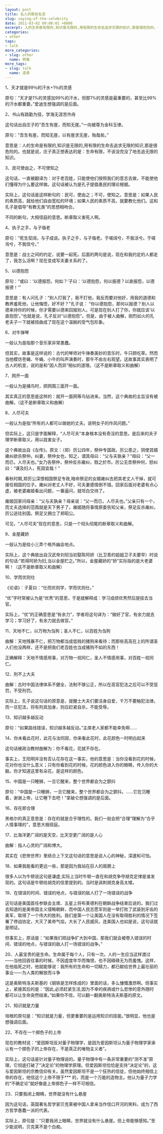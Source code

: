 ```yaml
---
layout: post
title: 名人的那些名言
slug: saying-of-the-celebrity
date: 2011-03-02 09:08:01 +0800
excerpt: 人的生命是有限的,知识是无限的,用有限的生命去追求无限的知识,那是很危险的。也就是说，庄子真正想表达的是：生命有限，不该没完没了地去追无限的知识。
categories:
- other
tags:
- talk
more_categories:
- slug: other
  name: 转载
more_tags:
- slug: talk
  name: 语录
---
```


1、天才就是99％的汗水+1％的灵感

原句：“天才是1%的灵感加99%的汗水，但那1%的灵感是最重要的，甚至比99%的汗水都重要。”爱迪生想强调的是后面。


2、书山有路勤为径，学海无涯苦作舟

这句话出自庄子的“吾生有崖，而知无崖。”一向被尊为金科玉律。

原句：“吾生有崖，而知无崖，以有崖求无崖，殆哉矣。”

意思是：人的生命是有限的,知识是无限的,用有限的生命去追求无限的知识,那是很危险的。也就是说，庄子真正想表达的是：生命有限，不该没完没了地去追无限的知识。

3、民可使由之，不可使知之

这句话，一直被翻译为：对于老百姓，只能使他们按照我们的意志去做，不能使他们懂得为什么要这样做。这句话被认为是孔子提倡愚民的理论根据。

实际上，这句话是这样断句的：民可，使由之；不可，使知之。意思是：如果人民的素质高，就给他们自由宽松的环境；如果人民的素质不高，就要教化他们。这和孔子是倡导“有教无类”的思想相吻合。

不同的断句，大相径庭的意思。断章取义害死人啊。

4、执子之手，与子偕老

原句：“死生契阔，与子成说。执子之手，与子偕老。于嗟阔兮，不我活兮。于嗟洵兮，不我信兮。”

意思是：战士之间的约定，说要一起死。后面的两句是说，现在和我约定的人都走了，我怎么活啊？现在变成写夫妻关系的了。

5、以德抱怨

原句：“或曰：‘以德报怨，何如？’子曰：‘以德抱怨，何以报德？以直报怨，以德报德！’”

意思是：有人问孔子：“别人打我了，我不打他，我反而要对他好，用我的道德和教养羞死他，让他悔悟，好不好？”孔子说： “你以德抱怨，那何以报德？别人以德来待你的时候，你才需要以德来回报别人。可是现在别人打了你，你就应该‘以直抱怨’。”也就是说，孔子反对“以德抱怨”。但是，由于被人曲解，刚烈如火的孔老夫子一下就被扭曲成了现在这个温婉的受气包形象。

6、对牛弹琴

一般认为是指那个音乐家非常愚蠢。

但其实，故事是这样说的：古代的琴师对牛弹奏美妙的音乐时，牛只顾吃草。然而当他模仿苍蝇、牛蝇、小牛的叫声演奏时，那牛不由左右观望。这故事其实表明了古人的机变，说的是和“因人而异”相似的道理。（这不是断章取义和曲解）

7、网开一面

一般认为是捕鸟时，把网围三面开一面。

其实真正的意思是这样的：就开一面网等鸟钻进来。当然，这个典故的主旨没有被曲解。（这不是断章取义和曲解）

8、人尽可夫

一般认为是指“所有的人都可以做她的丈夫。说明女子的作风问题。”

但实际上，这只是字面解释，“人尽可夫”本身根本没有奇淫的意思。是后来的夫子理学断章取义，用以戕害女子。

这个典故出自《左传》。原文：（郑）厉公四年，祭仲专国政。厉公患之，阴使其婿雍纠欲杀祭仲。纠妻，祭仲女也，知之，谓其母曰：“父与夫孰亲？”母曰：“父一而已，人尽夫也。”女乃告祭仲，祭仲反杀雍纠，戮之於市。厉公无柰祭仲何，怒纠曰：“谋及妇人，死固宜哉！”

春秋时期,郑厉公深恨相国祭足专政,暗命祭足的女婿雍纠去把其老丈人干掉，就可接任相国的位子。雍纠对老丈人不好，可夫妻感情倒不错。回家后面对老婆有点心虚，被老婆雍姬看出问题，一番逼问，就坦白交待了。

雍姬回家问母亲：“父与夫孰亲？母亲说：“父一而已，人尽夫也。”父亲只有一个，而丈夫选择的范围就是天下男子了。雍姬随将事情原委告知父亲，祭足反杀雍纠，厉公逃往别国，祭足又拥立了郑昭公。

可见，“人尽可夫”现在的意思，只是一个彻头彻尾的断章取义和曲解。

9、金屋藏娇

一般认为是给小三弄个格外幽会地点。

实际上，这个典故出自汉武帝刘彻当初娶陈阿娇（比卫青的姐姐卫子夫要早）时说的句话:“若得阿娇为妇,当以金屋贮之。”所以，金屋藏娇的“娇”实际指的是大老婆啊！（这不是断章取义和曲解）

10、学而优则仕

《论语》：子夏曰：“仕而优则学，学而优则仕。”

“优”字时常被认为是“优秀”的意思，于是就解释成：学习成绩优秀然后提拔去当官。

实际上，“优”的正确意思是“有余力”，学者将这句译为：“做好了官，有余力就去学习；学习好了，有余力就去做官。”

11、天地不仁，以万物为刍狗；圣人不仁，以百姓为刍狗

曲解：天地残暴不仁，把万物都当成低贱的猪狗来看待；而那些高高在上的所谓圣人们也没两样，还不是把我们老百姓也当成猪狗不如的东西！

正确解释：天地不情感用事，对万物一视同仁，圣人不情感用事，对百姓一视同仁。

12、刑不上大夫

曲解：古时中国法律体系不健全，法制不够公正，所以在高官犯法之后可以不受惩罚，不受刑罚。

实际上，孔子说这句话的原意是，提醒士大夫们要洁身自爱，千万不要触犯法律。而一旦犯法，将有刑具加身，则应赶紧自杀，不能受辱。

13、知识越多越反动

原句：“如果路线错误，知识越多越反动。”主席老人家都不能幸免啊……

14、你未看此花时，此花与汝同寂，你来看此花时，此花颜色一时明白起来

这句话被政治教材曲解为：你不看花，花就不存在。

事实上，王阳明并没有否认花存在这一事实，他的意思是：当你没看到花的时候，花对你也没什么意义；只有你看到花的时候，花的颜色进入你的眼睛，传入你的大脑，你才知道这里有朵花，是这样的颜色。

15、中国是一只睡狮，一旦它醒来，整个世界都会为之颤抖

原句：“中国是一只睡狮，一旦它醒来，整个世界都会为之颤抖。……它在沉睡着，谢谢上帝，让它睡下去吧！”拿破仑想强调的是后面。

16、存在即合理

黑格尔的真正意思是：存在的就是合乎理性的。我们一般会把“合理”理解为“合乎人情事理的”，意思大相径庭。

17、比海洋更广阔的是天空，比天空更广阔的是人心

曲解：指人心灵的广阔和博大。

其实在《悲惨世界》里结合上下文这句话的意思是说人心的神秘，深邃和可怕。

18、如果我能看的更远一些，那是因为我站在巨人的肩膀上

很多人以为牛顿说这句是谦虚,实际上当时牛顿一直在和胡克争夺胡克定律是谁发现的。这句话是牛顿给胡克的信里提到的。当时是讽刺胡克身高太矮。

19、在错误的时间、错误的地点，与错误的敌人打了一场错误的战争

这句话是美国首任参联会主席、五星上将布莱德利在朝鲜战争结束后说的。我们过去知道的是美帝国主义侵略朝鲜，而中国人民志愿军则是一举打败了武装到牙齿的美军，取得了一个伟大的胜利。我们是第一个让美国人在没有取得胜利的情况下签署了停战协定，大灭了美帝气焰，大长了人民威风，连美国人也如是说，这句话就是明证。

但事实上，原话是：“如果我们把战争扩大到中国，那我们就会被卷入错误的时间、错误的地点，与错误的敌人打一场错误的战争。”

20、人最宝贵的是生命。生命属于每个人，只有一次。人的一生应当这样渡过——当他回首往事的时候，不因虚度年华而悔恨，也不因碌碌无为而羞愧。这样，在他临死之时，他就能够说：我所有的生命和一切精力，都已献给世界上最壮丽的事业——为人类的解放而斗争

这是奥斯特洛夫斯基的《钢铁是怎样炼成的》里面的话，多么慷慨激昂啊。但事实上，紧接其后的是：“因此,必须赶紧生活,因为不幸的疾病或什么悲惨的意外随时都可以让生命突然结束。”如果你不信，可以翻一翻奥斯特洛夫斯基的原文。

21、知识就是力量

培根的原句是：“知识就是力量，但更重要的是运用知识的技能。”很明显，他也是想强调后面。

22、不存在一个掷色子的上帝

现在的教材说：“爱因斯坦反对量子物理学，是因为爱因斯坦认为量子物理学家承认有一个掷色子的上帝存在，不是真正的唯物主义者”。

实际上，这句话是针对量子物理说的。量子物理中有一条非常重要的“测不准”原理，它彻底打破了“决定论”的物理学原理。但爱因斯坦恰恰是支持“决定论”的，这与爱因斯坦的宗教信仰有关。虽然爱因斯坦不是一个狂热的信徒，但他始终相信上帝的存在，他信这个上帝不限于*** 的，而是一个万能的造物主。他认为量子力学的“不确定论”就好像是上帝掷色子一样不可相信。

23、只要我闭上眼睛，世界就没有什么悬崖

因为这句话，英国著名哲学家贝克莱被中国人拿来当作信口开河的笑料，成为了西方哲学愚蠢一派的代表。

实际上，原句是：“只要我闭上眼睛，世界就没有什么悬崖。但上帝能够感知。”至少能说明，贝克莱不是个白痴。

